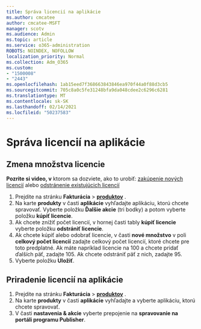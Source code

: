 ```yaml
---
title: Správa licencií na aplikácie
ms.author: cmcatee
author: cmcatee-MSFT
manager: scotv
ms.audience: Admin
ms.topic: article
ms.service: o365-administration
ROBOTS: NOINDEX, NOFOLLOW
localization_priority: Normal
ms.collection: Adm_O365
ms.custom:
- "1500008"
- "2443"
ms.openlocfilehash: 1ab15eed7f368663843846ea970f44a0f88d3cb5
ms.sourcegitcommit: 705c8a0c5fe31248bfa9da048cdee2c6296c6281
ms.translationtype: MT
ms.contentlocale: sk-SK
ms.lasthandoff: 02/14/2021
ms.locfileid: "50237583"
---
```

# <a name="manage-app-licenses"></a>Správa licencií na aplikácie

## <a name="to-change-license-quantity"></a>Zmena množstva licencie

**Pozrite si video, v** ktorom sa dozviete, ako to urobiť: [zakúpenie nových licencií](https://go.microsoft.com/fwlink/p/?linkid=2154857) alebo [odstránenie existujúcich licencií](https://go.microsoft.com/fwlink/p/?linkid=2154938)

1. Prejdite na stránku **Fakturácia**  >  **[produktov](https://go.microsoft.com/fwlink/p/?linkid=842054)** .
2. Na karte **produkty** v časti **aplikácie** vyhľadajte aplikáciu, ktorú chcete spravovať. Vyberte položku **Ďalšie akcie** (tri bodky) a potom vyberte položku **kúpiť licencie**.
3. Ak chcete znížiť počet licencií, v hornej časti tably **kúpiť licencie** vyberte položku **odstrániť licencie**.
4. Ak chcete kúpiť alebo odobrať licencie, v časti **nové množstvo** v poli **celkový počet licencií** zadajte celkový počet licencií, ktoré chcete pre toto predplatné. Ak máte napríklad licencie na 100 a chcete pridať ďalších päť, zadajte 105. Ak chcete odstrániť päť z nich, zadajte 95.
5. Vyberte položku **Uložiť**.

## <a name="to-assign-app-licenses"></a>Priradenie licencií na aplikácie

1. Prejdite na stránku **Fakturácia**  >  **[produktov](https://go.microsoft.com/fwlink/p/?linkid=842054)** .
2. Na karte **produkty** v časti **aplikácie** vyhľadajte a vyberte aplikáciu, ktorú chcete spravovať.
3. V časti **nastavenia & akcie** vyberte prepojenie na **spravovanie na portáli programu Publisher**.